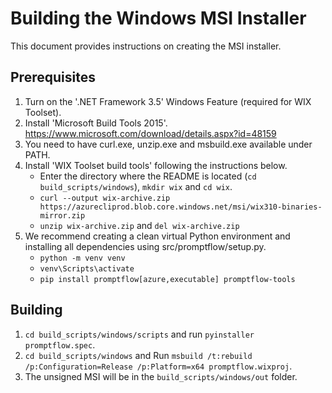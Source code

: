 Building the Windows MSI Installer
========================

This document provides instructions on creating the MSI installer.

Prerequisites
-------------

1. Turn on the '.NET Framework 3.5' Windows Feature (required for WIX Toolset).
2. Install 'Microsoft Build Tools 2015'.
    https://www.microsoft.com/download/details.aspx?id=48159
3. You need to have curl.exe, unzip.exe and msbuild.exe available under PATH.
4. Install 'WIX Toolset build tools' following the instructions below.
   - Enter the directory where the README is located (`cd build_scripts/windows`), `mkdir wix` and `cd wix`.
   - `curl --output wix-archive.zip  https://azurecliprod.blob.core.windows.net/msi/wix310-binaries-mirror.zip`
   - `unzip wix-archive.zip` and `del wix-archive.zip`
5. We recommend creating a clean virtual Python environment and installing all dependencies using src/promptflow/setup.py.
   - `python -m venv venv`
   - `venv\Scripts\activate`
   - `pip install promptflow[azure,executable] promptflow-tools`


Building
--------
1. `cd build_scripts/windows/scripts` and run `pyinstaller promptflow.spec`.
2. `cd build_scripts/windows` and Run `msbuild /t:rebuild /p:Configuration=Release /p:Platform=x64 promptflow.wixproj`.
3. The unsigned MSI will be in the `build_scripts/windows/out` folder.